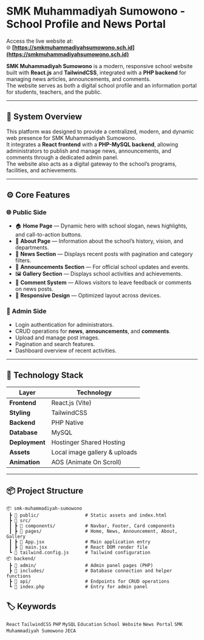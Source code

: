 # SMK Muhammadiyah Sumowono - School Profile and News Portal

Access the live website at:  
 🌐 **[https://smkmuhammadiyahsumowono.sch.id](https://smkmuhammadiyahsumowono.sch.id)**

**SMK Muhammadiyah Sumowono** is a modern, responsive school website built with **React.js** and **TailwindCSS**, integrated with a **PHP backend** for managing news articles, announcements, and comments.  
The website serves as both a digital school profile and an information portal for students, teachers, and the public.

---

## 🧱 System Overview

This platform was designed to provide a centralized, modern, and dynamic web presence for SMK Muhammadiyah Sumowono.  
It integrates a **React frontend** with a **PHP-MySQL backend**, allowing administrators to publish and manage news, announcements, and comments through a dedicated admin panel.  
The website also acts as a digital gateway to the school’s programs, facilities, and achievements.

---

## ⚙️ Core Features

### 🌐 Public Side

- 🏠 **Home Page** — Dynamic hero with school slogan, news highlights, and call-to-action buttons.
- 🏫 **About Page** — Information about the school’s history, vision, and departments.
- 📰 **News Section** — Displays recent posts with pagination and category filters.
- 📢 **Announcements Section** — For official school updates and events.
- 🖼️ **Gallery Section** — Displays school activities and achievements.
- 💬 **Comment System** — Allows visitors to leave feedback or comments on news posts.
- 📱 **Responsive Design** — Optimized layout across devices.

### 🔐 Admin Side

- Login authentication for administrators.
- CRUD operations for **news**, **announcements**, and **comments**.
- Upload and manage post images.
- Pagination and search features.
- Dashboard overview of recent activities.

---

## 🧩 Technology Stack

| Layer          | Technology                    |
| -------------- | ----------------------------- |
| **Frontend**   | React.js (Vite)               |
| **Styling**    | TailwindCSS                   |
| **Backend**    | PHP Native                    |
| **Database**   | MySQL                         |
| **Deployment** | Hostinger Shared Hosting      |
| **Assets**     | Local image gallery & uploads |
| **Animation**  | AOS (Animate On Scroll)       |

---

## 📦 Project Structure

```
📦 smk-muhammadiyah-sumowono
 ┣ 📁 public/                 # Static assets and index.html
 ┣ 📁 src/
 ┃ ┣ 📁 components/           # Navbar, Footer, Card components
 ┃ ┣ 📁 pages/                # Home, News, Announcement, About, Gallery
 ┃ ┣ 📄 App.jsx               # Main application entry
 ┃ ┣ 📄 main.jsx              # React DOM render file
 ┗ 📄 tailwind.config.js      # Tailwind configuration
📦 backend/
 ┣ 📁 admin/                  # Admin panel pages (PHP)
 ┣ 📁 includes/               # Database connection and helper functions
 ┣ 📁 api/                    # Endpoints for CRUD operations
 ┗ 📄 index.php               # Entry for admin panel
```

## 🏷️ Keywords

`React` `TailwindCSS` `PHP` `MySQL` `Education` `School Website` `News Portal` `SMK Muhammadiyah Sumowono` `JECA`
